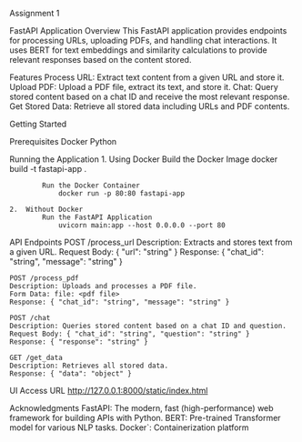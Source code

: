 Assignment 1

FastAPI Application
Overview
    This FastAPI application provides endpoints for processing URLs, uploading PDFs, and handling chat interactions. It uses BERT for text embeddings and similarity calculations to provide relevant responses based on the content stored.

Features
    Process URL: Extract text content from a given URL and store it.
    Upload PDF: Upload a PDF file, extract its text, and store it.
    Chat: Query stored content based on a chat ID and receive the most relevant response.
    Get Stored Data: Retrieve all stored data including URLs and PDF contents.

Getting Started

Prerequisites
  Docker
  Python

Running the Application
    1.  Using Docker
            Build the Docker Image
                docker build -t fastapi-app .

            Run the Docker Container
                docker run -p 80:80 fastapi-app
    
    2.  Without Docker
            Run the FastAPI Application
                uvicorn main:app --host 0.0.0.0 --port 80


API Endpoints
    POST /process_url
    Description: Extracts and stores text from a given URL.
    Request Body: { "url": "string" }
    Response: { "chat_id": "string", "message": "string" }

    POST /process_pdf
    Description: Uploads and processes a PDF file.
    Form Data: file: <pdf file>
    Response: { "chat_id": "string", "message": "string" }

    POST /chat
    Description: Queries stored content based on a chat ID and question.
    Request Body: { "chat_id": "string", "question": "string" }
    Response: { "response": "string" }

    GET /get_data
    Description: Retrieves all stored data.
    Response: { "data": "object" }

UI Access URL
    http://127.0.0.1:8000/static/index.html

Acknowledgments
    FastAPI: The modern, fast (high-performance) web framework for building APIs with Python.
    BERT: Pre-trained Transformer model for various NLP tasks.
    Docker`: Containerization platform
